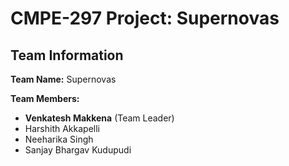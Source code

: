 # CMPE-297 Project: Supernovas

## Team Information

**Team Name:** Supernovas

**Team Members:**
- **Venkatesh Makkena** (Team Leader)
- Harshith Akkapelli
- Neeharika Singh
- Sanjay Bhargav Kudupudi
